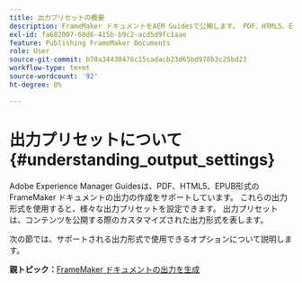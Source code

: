 ```yaml
---
title: 出力プリセットの概要
description: FrameMaker ドキュメントをAEM Guidesで公開します。 PDF、HTML5、EPUB形式のFrameMaker ドキュメントの出力を生成する方法について説明します。
exl-id: fa682007-68d6-415b-b9c2-acd5d9fc1aae
feature: Publishing FrameMaker Documents
role: User
source-git-commit: b78a34430476c15cadacb23d65bd978b3c25bd23
workflow-type: tm+mt
source-wordcount: '92'
ht-degree: 0%

---
```


# 出力プリセットについて {#understanding_output_settings}

Adobe Experience Manager Guidesは、PDF、HTML5、EPUB形式のFrameMaker ドキュメントの出力の作成をサポートしています。 これらの出力形式を使用すると、様々な出力プリセットを設定できます。 出力プリセットは、コンテンツを公開する際のカスタマイズされた出力形式を表します。

次の節では、サポートされる出力形式で使用できるオプションについて説明します。

**親トピック：**&#x200B;[ FrameMaker ドキュメントの出力を生成 ](fm-output-generatation.md)
